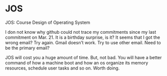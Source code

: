 # JOS
JOS: Course Design of Operating System

I don not know why github could not trace my commitments since my last commitment on Mar. 21.
It is a birthday surprise, is it?
It seems that I got the wrong email? Try again.
Gmail doesn't work. Try to use other email. Need to be the primary email?

JOS will cost you a huge amount of time. But, not bad. You will have a better command of how a machine boot and how an os organize its memory resources, schedule user tasks and so on. Worth doing.